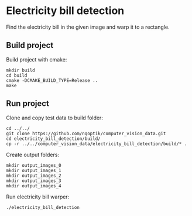 # Electricity bill detection
Find the electricity bill in the given image and warp it to a rectangle.

## Build project
Build project with cmake:
```
mkdir build
cd build
cmake -DCMAKE_BUILD_TYPE=Release ..
make
```

## Run project
Clone and copy test data to build folder:
```
cd ../../
git clone https://github.com/nqoptik/computer_vision_data.git
cd electricity_bill_detection/build/
cp -r ../../computer_vision_data/electricity_bill_detection/build/* .
```

Create output folders:
```
mkdir output_images_0
mkdir output_images_1
mkdir output_images_2
mkdir output_images_3
mkdir output_images_4
```

Run electricity bill warper:
```
./electricity_bill_detection
```
